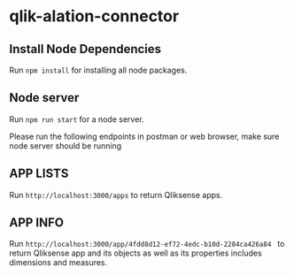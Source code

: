 # qlik-alation-connector

## Install Node Dependencies

Run `npm install` for installing all node packages.


## Node server

Run `npm run start` for a node server.


Please run the following endpoints in postman or web browser, make sure node server should be running

## APP LISTS

Run `http://localhost:3000/apps` to return Qliksense apps.


## APP INFO

Run `http://localhost:3000/app/4fdd8d12-ef72-4edc-b10d-2284ca426a84
` to return Qliksense app and its objects as well as its properties includes dimensions and measures.

